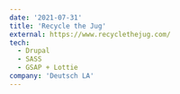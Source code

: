 ```yaml
---
date: '2021-07-31'
title: 'Recycle the Jug'
external: https://www.recyclethejug.com/
tech:
  - Drupal
  - SASS
  - GSAP + Lottie
company: 'Deutsch LA'
---
```

